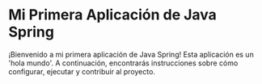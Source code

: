 # Mi Primera Aplicación de Java Spring

¡Bienvenido a mi primera aplicación de Java Spring! Esta aplicación es un 'hola mundo'. A continuación, encontrarás instrucciones sobre cómo configurar, ejecutar y contribuir al proyecto.

